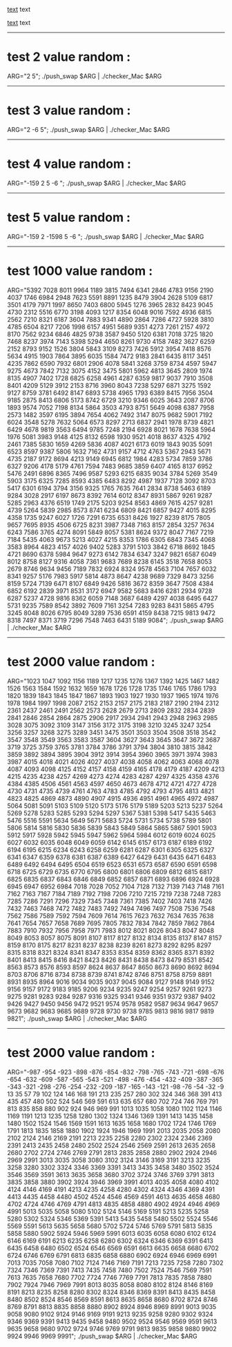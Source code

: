 [text](https://medium.com/@ayogun/push-swap-c1f5d2d41e97)
text

[text](https://medium.com/@jamierobertdawson/push-swap-the-least-amount-of-moves-with-two-stacks-d1e76a71789a)
text

---

# test 2 value random :

ARG="2 5"; ./push_swap $ARG | ./checker_Mac $ARG

---

# test 3 value random :

ARG="2 -6 5"; ./push_swap $ARG | ./checker_Mac $ARG

---

# test 4 value random :

ARG="-159 2 5 -6 "; ./push_swap $ARG | ./checker_Mac $ARG

---

# test 5 value random :

ARG="-159 2 -1598 5 -6 "; ./push_swap $ARG | ./checker_Mac $ARG

---

# test 1000 value random :

ARG="5392 7028 8011 9964 1189 3815 7494 6341 2846 4783 9156 2190 4037 1746 6984 2948 7623 5591 8891 1235 8479 3904 2628 5109 6817 3501 4179 7971 1997 8650 7403 6800 5945 1276 3965 2832 8423 9045 4730 2312 5516 6770 3198 4093 1217 8354 6048 9016 7592 4936 6815 2562 7210 8321 6187 3604 7883 9341 4890 2864 7286 4727 5928 3810 4785 6504 8217 7206 1998 6157 4951 5689 9351 4273 7261 2157 4972 8170 7562 9234 6846 4825 9738 3587 9450 5120 6381 7018 3725 1820 7468 8237 3974 7143 5398 5294 4650 8261 9730 4158 7482 3627 6259 2152 8793 9152 1526 3804 5843 3109 8273 7426 5912 3954 7418 8576 5634 4915 1903 7864 3895 6035 1584 7472 9183 2841 6435 8117 3451 4235 7862 6590 7932 6801 2906 4078 5841 3268 3759 8734 4597 5947 9275 4673 7842 7132 3075 4152 3475 5801 5962 4813 3645 2809 1974 8135 4907 7402 1728 6825 6258 4961 4287 6359 9817 9037 7910 3508 8401 4209 5129 3912 2153 8716 3960 8043 7238 5297 6871 3275 1592 9127 8759 3781 6492 8147 6893 5738 4965 1793 6389 8415 7956 3504 9185 2875 8413 6806 5173 8742 6729 3210 9346 6025 3643 2087 8706 1893 9574 7052 7198 8134 5864 3503 4793 8751 5649 4098 6387 7958 2573 1482 3597 6195 3894 7654 4062 7492 3147 8075 9682 5901 7192 6024 3548 5278 7632 5064 6573 8297 2713 6837 2941 1978 8739 4821 6429 4678 9819 3563 6494 9785 7248 2194 6928 8021 1678 7638 5964 1976 5081 3983 9148 4125 8132 6598 1930 9521 4018 8637 4325 4792 2461 7385 5830 1659 4269 5836 4087 4021 6173 6019 1843 9035 5091 6523 8597 9387 5806 1632 7162 4731 9157 4712 4763 5367 2943 5671 4735 2187 9172 8694 4213 9149 6945 6812 1984 4283 5734 7859 3786 6327 9206 4178 5179 4761 7594 7483 9685 3859 6407 4165 8137 6952 5476 2491 6896 8365 7496 9587 5293 6215 6835 9034 3784 5269 3549 5903 3175 6325 7285 8593 4385 6483 8292 4987 1937 7128 3092 8703 5417 6301 6194 3794 3156 9325 1765 7635 7641 2834 8738 5463 6189 9284 3028 2917 6197 8673 8392 7614 6012 8347 8931 5867 9261 9287 5285 2963 4376 6519 1749 2175 5203 9254 8563 4869 7615 4257 9281 4739 5264 5839 2985 8573 8741 6234 6809 8421 6857 9427 4015 8295 4358 1735 9247 6027 1726 7291 6735 6531 8426 1927 8239 8175 7805 9657 7695 8935 4506 6725 8231 3987 7348 7163 8157 2854 3257 7634 6243 7586 3765 4274 8091 5849 8057 5381 8624 9372 8047 7167 7219 7184 5435 4063 9673 5213 4027 4215 8353 1786 6305 6843 7345 4068 3583 8964 4823 4157 4026 9402 5283 3791 5103 3842 6718 8692 1845 4721 8690 6378 5984 9647 9273 6142 7834 6347 3247 9821 6587 6049 8012 8758 8127 9316 4058 7361 9683 7689 8238 6145 3518 7658 8053 2679 8746 9634 9456 7189 7832 6924 8324 9578 4563 7104 7657 6032 8341 9257 5176 7983 5917 5814 4873 8647 4238 9689 7329 8473 3256 8159 5724 7139 6471 8107 6849 9426 5816 3672 8359 3647 7508 4384 6852 6192 2839 3971 8531 3172 6947 9582 5683 8416 6281 2934 9728 6287 5237 4728 9816 8362 6059 7148 3687 6489 4297 4038 6495 6427 5731 9235 7589 8542 3892 7609 7161 3254 7283 9283 8431 5865 4795 3245 8048 8026 6795 8049 3289 7536 6591 4159 8438 7215 9813 9472 8318 7497 8371 3719 7296 7548 7463 6431 5189 9084"; ./push_swap $ARG | ./checker_Mac $ARG

---
# test 2000 value random :

ARG="1023 1047 1092 1156 1189 1217 1235 1276 1367 1392 1425 1467 1482 1526 1563 1584 1592 1632 1659 1678 1726 1728 1735 1746 1765 1786 1793 1820 1839 1843 1845 1847 1867 1893 1903 1927 1930 1937 1965 1974 1976 1978 1984 1997 1998 2087 2152 2153 2157 2175 2183 2187 2190 2194 2312 2361 2437 2461 2491 2562 2573 2628 2679 2713 2809 2832 2834 2839 2841 2846 2854 2864 2875 2906 2917 2934 2941 2943 2948 2963 2985 3028 3075 3092 3109 3147 3156 3172 3175 3198 3210 3245 3247 3254 3256 3257 3268 3275 3289 3451 3475 3501 3503 3504 3508 3518 3542 3547 3548 3549 3563 3583 3587 3604 3627 3643 3645 3647 3672 3687 3719 3725 3759 3765 3781 3784 3786 3791 3794 3804 3810 3815 3842 3859 3892 3894 3895 3904 3912 3914 3954 3960 3965 3971 3974 3983 3987 4015 4018 4021 4026 4027 4037 4038 4058 4062 4063 4068 4078 4087 4093 4098 4125 4152 4157 4158 4159 4165 4178 4179 4187 4209 4213 4215 4235 4238 4257 4269 4273 4274 4283 4287 4297 4325 4358 4376 4384 4385 4506 4561 4563 4597 4650 4673 4678 4712 4721 4727 4728 4730 4731 4735 4739 4761 4763 4783 4785 4792 4793 4795 4813 4821 4823 4825 4869 4873 4890 4907 4915 4936 4951 4961 4965 4972 4987 5064 5081 5091 5103 5109 5120 5173 5176 5179 5189 5203 5213 5237 5264 5269 5278 5283 5285 5293 5294 5297 5367 5381 5398 5417 5435 5463 5476 5516 5591 5634 5649 5671 5683 5724 5731 5734 5738 5789 5801 5806 5814 5816 5830 5836 5839 5843 5849 5864 5865 5867 5901 5903 5912 5917 5928 5942 5945 5947 5962 5964 5984 6012 6019 6024 6025 6027 6032 6035 6048 6049 6059 6142 6145 6157 6173 6187 6189 6192 6194 6195 6215 6234 6243 6258 6259 6281 6287 6301 6305 6325 6327 6341 6347 6359 6378 6381 6387 6389 6427 6429 6431 6435 6471 6483 6489 6492 6494 6495 6504 6519 6523 6531 6573 6587 6590 6591 6598 6718 6725 6729 6735 6770 6795 6800 6801 6806 6809 6812 6815 6817 6825 6835 6837 6843 6846 6849 6852 6857 6871 6893 6896 6924 6928 6945 6947 6952 6984 7018 7028 7052 7104 7128 7132 7139 7143 7148 7161 7162 7163 7167 7184 7189 7192 7198 7206 7210 7215 7219 7238 7248 7283 7285 7286 7291 7296 7329 7345 7348 7361 7385 7402 7403 7418 7426 7432 7463 7468 7472 7482 7483 7492 7494 7496 7497 7508 7536 7548 7562 7586 7589 7592 7594 7609 7614 7615 7623 7632 7634 7635 7638 7641 7654 7657 7658 7689 7695 7805 7832 7834 7842 7859 7862 7864 7883 7910 7932 7956 7958 7971 7983 8012 8021 8026 8043 8047 8048 8049 8053 8057 8075 8091 8107 8117 8127 8132 8134 8135 8137 8147 8157 8159 8170 8175 8217 8231 8237 8238 8239 8261 8273 8292 8295 8297 8315 8318 8321 8324 8341 8347 8353 8354 8359 8362 8365 8371 8392 8401 8413 8415 8416 8421 8423 8426 8431 8438 8473 8479 8531 8542 8563 8573 8576 8593 8597 8624 8637 8647 8650 8673 8690 8692 8694 8703 8706 8716 8734 8738 8739 8741 8742 8746 8751 8758 8759 8891 8931 8935 8964 9016 9034 9035 9037 9045 9084 9127 9148 9149 9152 9156 9157 9172 9183 9185 9206 9234 9235 9247 9254 9257 9261 9273 9275 9281 9283 9284 9287 9316 9325 9341 9346 9351 9372 9387 9402 9426 9427 9450 9456 9472 9521 9574 9578 9582 9587 9634 9647 9657 9673 9682 9683 9685 9689 9728 9730 9738 9785 9813 9816 9817 9819 9821"; ./push_swap $ARG | ./checker_Mac $ARG

---
# test 2000 value random :

ARG="-987 -954 -923 -898 -876 -854 -832 -798 -765 -743 -721 -698 -676 -654 -632 -609 -587 -565 -543 -521 -498 -476 -454 -432 -409 -387 -365 -343 -321 -298 -276 -254 -232 -209 -187 -165 -143 -121 -98 -76 -54 -32 -9 13 35 57 79 102 124 146 168 191 213 235 257 280 302 324 346 368 391 413 435 457 480 502 524 546 569 591 613 635 657 680 702 724 746 769 791 813 835 858 880 902 924 946 969 991 1013 1035 1058 1080 1102 1124 1146 1169 1191 1213 1235 1258 1280 1302 1324 1346 1369 1391 1413 1435 1458 1480 1502 1524 1546 1569 1591 1613 1635 1658 1680 1702 1724 1746 1769 1791 1813 1835 1858 1880 1902 1924 1946 1969 1991 2013 2035 2058 2080 2102 2124 2146 2169 2191 2213 2235 2258 2280 2302 2324 2346 2369 2391 2413 2435 2458 2480 2502 2524 2546 2569 2591 2613 2635 2658 2680 2702 2724 2746 2769 2791 2813 2835 2858 2880 2902 2924 2946 2969 2991 3013 3035 3058 3080 3102 3124 3146 3169 3191 3213 3235 3258 3280 3302 3324 3346 3369 3391 3413 3435 3458 3480 3502 3524 3546 3569 3591 3613 3635 3658 3680 3702 3724 3746 3769 3791 3813 3835 3858 3880 3902 3924 3946 3969 3991 4013 4035 4058 4080 4102 4124 4146 4169 4191 4213 4235 4258 4280 4302 4324 4346 4369 4391 4413 4435 4458 4480 4502 4524 4546 4569 4591 4613 4635 4658 4680 4702 4724 4746 4769 4791 4813 4835 4858 4880 4902 4924 4946 4969 4991 5013 5035 5058 5080 5102 5124 5146 5169 5191 5213 5235 5258 5280 5302 5324 5346 5369 5391 5413 5435 5458 5480 5502 5524 5546 5569 5591 5613 5635 5658 5680 5702 5724 5746 5769 5791 5813 5835 5858 5880 5902 5924 5946 5969 5991 6013 6035 6058 6080 6102 6124 6146 6169 6191 6213 6235 6258 6280 6302 6324 6346 6369 6391 6413 6435 6458 6480 6502 6524 6546 6569 6591 6613 6635 6658 6680 6702 6724 6746 6769 6791 6813 6835 6858 6880 6902 6924 6946 6969 6991 7013 7035 7058 7080 7102 7124 7146 7169 7191 7213 7235 7258 7280 7302 7324 7346 7369 7391 7413 7435 7458 7480 7502 7524 7546 7569 7591 7613 7635 7658 7680 7702 7724 7746 7769 7791 7813 7835 7858 7880 7902 7924 7946 7969 7991 8013 8035 8058 8080 8102 8124 8146 8169 8191 8213 8235 8258 8280 8302 8324 8346 8369 8391 8413 8435 8458 8480 8502 8524 8546 8569 8591 8613 8635 8658 8680 8702 8724 8746 8769 8791 8813 8835 8858 8880 8902 8924 8946 8969 8991 9013 9035 9058 9080 9102 9124 9146 9169 9191 9213 9235 9258 9280 9302 9324 9346 9369 9391 9413 9435 9458 9480 9502 9524 9546 9569 9591 9613 9635 9658 9680 9702 9724 9746 9769 9791 9813 9835 9858 9880 9902 9924 9946 9969 9991"; ./push_swap $ARG | ./checker_Mac $ARG
